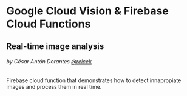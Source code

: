 # Google Cloud Vision & Firebase Cloud Functions
## Real-time image analysis
###### by César Antón Dorantes <a href="https://twitter.com/reicek" target="_blank">@reicek</a>

Firebase cloud function that demonstrates how to detect innapropiate images and process them in real time.
